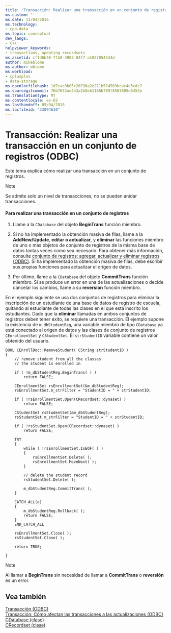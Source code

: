 ```yaml
---
title: 'Transacción: Realizar una transacción en un conjunto de registros (ODBC) | Documentos de Microsoft'
ms.custom: ''
ms.date: 11/04/2016
ms.technology:
- cpp-data
ms.topic: conceptual
dev_langs:
- C++
helpviewer_keywords:
- transactions, updating recordsets
ms.assetid: cf1d6b48-7fb8-4903-84f7-a1822054534d
author: mikeblome
ms.author: mblome
ms.workload:
- cplusplus
- data-storage
ms.openlocfilehash: 1d7cae3b05c20736a2e271b574569bcac4d5cdc7
ms.sourcegitcommit: 76b7653ae443a2b8eb1186b789f8503609d6453e
ms.translationtype: MT
ms.contentlocale: es-ES
ms.lasthandoff: 05/04/2018
ms.locfileid: "33094610"
---
```

# <a name="transaction-performing-a-transaction-in-a-recordset-odbc"></a>Transacción: Realizar una transacción en un conjunto de registros (ODBC)
Este tema explica cómo realizar una transacción en un conjunto de registros.  
  
> [!NOTE]
>  Se admite solo un nivel de transacciones; no se pueden anidar transacciones.  
  
#### <a name="to-perform-a-transaction-in-a-recordset"></a>Para realizar una transacción en un conjunto de registros  
  
1.  Llame a la `CDatabase` del objeto **BeginTrans** función miembro.  
  
2.  Si no ha implementado la obtención masiva de filas, llame a la **AddNew/Update**, **editar o actualizar**, y **eliminar** las funciones miembro de uno o más objetos de conjunto de registros de la misma base de datos tantas veces como sea necesario. Para obtener más información, consulte [conjunto de registros: agregar, actualizar y eliminar registros (ODBC)](../../data/odbc/recordset-adding-updating-and-deleting-records-odbc.md). Si ha implementado la obtención masiva de filas, debe escribir sus propias funciones para actualizar el origen de datos.  
  
3.  Por último, llame a la `CDatabase` del objeto **CommitTrans** función miembro. Si se produce un error en una de las actualizaciones o decide cancelar los cambios, llame a su **reversión** función miembro.  
  
 En el ejemplo siguiente se usa dos conjuntos de registros para eliminar la inscripción de un estudiante de una base de datos de registro de escuela, quitando al estudiante de todas las clases en el que está inscrito los estudiantes. Dado que la **eliminar** llamadas en ambos conjuntos de registros deben tener éxito, se requiere una transacción. El ejemplo supone la existencia de `m_dbStudentReg`, una variable miembro de tipo `CDatabase` ya está conectado al origen de datos y las clases de conjunto de registros `CEnrollmentSet` y `CStudentSet`. El `strStudentID` variable contiene un valor obtenido del usuario.  
  
```  
BOOL CEnrollDoc::RemoveStudent( CString strStudentID )  
{  
    // remove student from all the classes  
    // the student is enrolled in  
  
    if ( !m_dbStudentReg.BeginTrans( ) )  
        return FALSE;  
  
    CEnrollmentSet rsEnrollmentSet(&m_dbStudentReg);  
    rsEnrollmentSet.m_strFilter = "StudentID = " + strStudentID;  
  
    if ( !rsEnrollmentSet.Open(CRecordset::dynaset) )  
        return FALSE;  
  
    CStudentSet rsStudentSet(&m_dbStudentReg);  
    rsStudentSet.m_strFilter = "StudentID = " + strStudentID;  
  
    if ( !rsStudentSet.Open(CRecordset::dynaset) )  
        return FALSE;  
  
    TRY  
    {  
        while ( !rsEnrollmentSet.IsEOF( ) )  
        {  
            rsEnrollmentSet.Delete( );  
            rsEnrollmentSet.MoveNext( );  
        }  
  
        // delete the student record  
        rsStudentSet.Delete( );  
  
        m_dbStudentReg.CommitTrans( );  
    }  
  
    CATCH_ALL(e)  
    {  
        m_dbStudentReg.Rollback( );  
        return FALSE;  
    }  
    END_CATCH_ALL  
  
    rsEnrollmentSet.Close( );  
    rsStudentSet.Close( );  
  
    return TRUE;  
  
}  
```  
  
> [!NOTE]
>  Al llamar a **BeginTrans** sin necesidad de llamar a **CommitTrans** o **reversión** es un error.  
  
## <a name="see-also"></a>Vea también  
 [Transacción (ODBC)](../../data/odbc/transaction-odbc.md)   
 [Transacción: Cómo afectan las transacciones a las actualizaciones (ODBC)](../../data/odbc/transaction-how-transactions-affect-updates-odbc.md)   
 [CDatabase (clase)](../../mfc/reference/cdatabase-class.md)   
 [CRecordset (clase)](../../mfc/reference/crecordset-class.md)